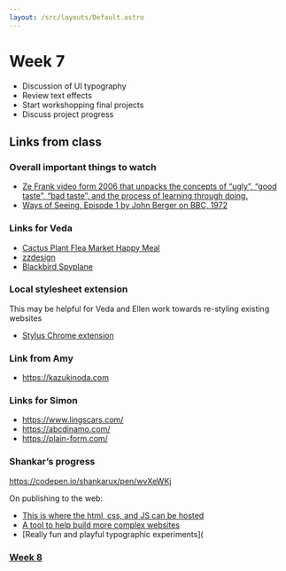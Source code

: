 ```yaml
---
layout: /src/layouts/Default.astro
---
```


<!-- @format -->

# Week 7

- Discussion of UI typography
- Review text effects
- Start workshopping final projects
- Discuss project progress

## Links from class

### Overall important things to watch

- [Ze Frank video form 2006 that unpacks the concepts of “ugly”, “good taste”, “bad taste”, and the process of learning through doing.](https://youtu.be/4xSW_NlrVBY?t=54)
- [Ways of Seeing, Episode 1 by John Berger on BBC, 1972](https://www.youtube.com/watch?v=0pDE4VX_9Kk)

### Links for Veda

- [Cactus Plant Flea Market Happy Meal](https://www.foodnetwork.com/fn-dish/news/mcdonalds-happy-meal-for-adults-cactus-plant-flea-market)
- [zzdesign](https://www.instagram.com/zzdesign/)
- [Blackbird Spyplane](https://www.blackbirdspyplane.com/)

### Local stylesheet extension

This may be helpful for Veda and Ellen work towards re-styling existing websites

- [Stylus Chrome extension](https://chrome.google.com/webstore/detail/stylus/clngdbkpkpeebahjckkjfobafhncgmne)

### Link from Amy

- https://kazukinoda.com

### Links for Simon

- https://www.lingscars.com/
- https://abcdinamo.com/
- https://plain-form.com/

### Shankar’s progress

https://codepen.io/shankarux/pen/wvXeWKj

On publishing to the web:

- [This is where the html, css, and JS can be hosted](https://www.netlify.com/)
- [A tool to help build more complex websites](https://astro.build/)
- [Really fun and playful typographic experiments](

### [Week 8](/week8)
